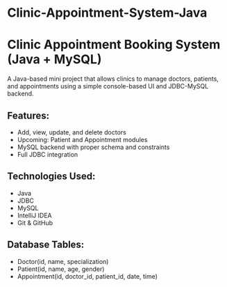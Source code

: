 # Clinic-Appointment-System-Java
# Clinic Appointment Booking System (Java + MySQL)

A Java-based mini project that allows clinics to manage doctors, patients, and appointments using a simple console-based UI and JDBC-MySQL backend.

## Features:
- Add, view, update, and delete doctors
- Upcoming: Patient and Appointment modules
- MySQL backend with proper schema and constraints
- Full JDBC integration

## Technologies Used:
- Java
- JDBC
- MySQL
- IntelliJ IDEA
- Git & GitHub

## Database Tables:
- Doctor(id, name, specialization)
- Patient(id, name, age, gender)
- Appointment(id, doctor_id, patient_id, date, time)
